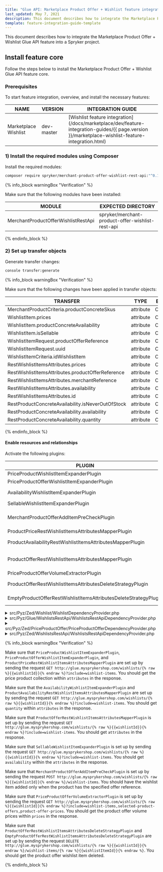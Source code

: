 ```yaml
---
title: "Glue API: Marketplace Product Offer + Wishlist feature integration"
last_updated: May 7, 2021
description: This document describes how to integrate the Marketplace Product Offer + Wishlist Glue API feature into a Spryker project.
template: feature-integration-guide-template
---
```


This document describes how to integrate the Marketplace Product Offer + Wishlist Glue API feature into a Spryker project.

## Install feature core

Follow the steps below to install the Marketplace Product Offer + Wishlist Glue API feature core.

### Prerequisites

To start feature integration, overview, and install the necessary features:

| NAME | VERSION | INTEGRATION GUIDE |
|-|-|-|
| Marketplace Wishlist | dev-master |[Wishlist feature integration](/docs/marketplace/dev/feature-integration-guides/{{ page.version }}/marketplace-wishlist-feature-integration.html) |

### 1) Install the required modules using Composer

Install the required modules:

```bash
composer require spryker/merchant-product-offer-wishlist-rest-api:"^0.1.0" --update-with-dependencies
```

{% info_block warningBox "Verification" %}

Make sure that the following modules have been installed:

| MODULE | EXPECTED DIRECTORY |
|-|-|
| MerchantProductOfferWishlistRestApi | spryker/merchant-product-offer-wishlist-rest-api |

{% endinfo_block %}

### 2) Set up transfer objects

Generate transfer changes:

```bash
console transfer:generate
```

{% info_block warningBox "Verification" %}

Make sure that the following changes have been applied in transfer objects:

| TRANSFER | TYPE | EVENT | PATH |
|-|-|-|-|
| MerchantProductCriteria.productConcreteSkus  | attribute | Created | src/Generated/Shared/Transfer/MerchantProductCriteriaTransfer |
| WishlistItem.prices  | attribute | Created | src/Generated/Shared/Transfer/WishlistItemTransfer |
| WishlistItem.productConcreteAvailability  | attribute | Created | src/Generated/Shared/Transfer/WishlistItemTransfer |
| WishlistItem.isSellable  | attribute | Created | src/Generated/Shared/Transfer/WishlistItemTransfer |
| WishlistItemRequest.productOfferReference  | attribute | Created | src/Generated/Shared/Transfer/WishlistItemRequestTransfer |
| WishlistItemRequest.uuid  | attribute | Created | src/Generated/Shared/Transfer/WishlistItemRequestTransfer |
| WishlistItemCriteria.idWishlistItem  | attribute | Created | src/Generated/Shared/Transfer/WishlistItemCriteriaTransfer |
| RestWishlistItemsAttributes.prices  | attribute | Created | src/Generated/Shared/Transfer/RestWishlistItemsAttributesTransfer |
| RestWishlistItemsAttributes.productOfferReference  | attribute | Created | src/Generated/Shared/Transfer/RestWishlistItemsAttributesTransfer |
| RestWishlistItemsAttributes.merchantReference  | attribute | Created | src/Generated/Shared/Transfer/RestWishlistItemsAttributesTransfer |
| RestWishlistItemsAttributes.availability  | attribute | Created | src/Generated/Shared/Transfer/RestWishlistItemsAttributesTransfer |
| RestWishlistItemsAttributes.id  | attribute | Created | src/Generated/Shared/Transfer/RestWishlistItemsAttributesTransfer |
| RestProductConcreteAvailability.isNeverOutOfStock  | attribute | Created | src/Generated/Shared/Transfer/RestProductConcreteAvailabilityTransfer |
| RestProductConcreteAvailability.availability  | attribute | Created | src/Generated/Shared/Transfer/RestProductConcreteAvailabilityTransfer |
| RestProductConcreteAvailability.quantity  | attribute | Created | src/Generated/Shared/Transfer/RestProductConcreteAvailabilityTransfer |

{% endinfo_block %}

#### Enable resources and relationships

Activate the following plugins:

| PLUGIN | SPECIFICATION | PREREQUISITES | NAMESPACE |
|-|-|-|-|
| PriceProductWishlistItemExpanderPlugin | Expands the `WishlistItem` transfer object with prices. |  | Spryker\Zed\PriceProduct\Communication\Plugin\Wishlist |
| PriceProductOfferWishlistItemExpanderPlugin | Expands the `WishlistItem` transfer object with product offer prices. |  | Spryker\Zed\PriceProductOffer\Communication\Plugin\Wishlist |
| AvailabilityWishlistItemExpanderPlugin | Expands the `WishlistItem` transfer object with product concrete availability. |  | Spryker\Zed\Availability\Communication\Plugin\Wishlist |
| SellableWishlistItemExpanderPlugin | Expands the `WishlistItem` transfer object with sellable status. |  | Spryker\Zed\Availability\Communication\Plugin\Wishlist |
| MerchantProductOfferAddItemPreCheckPlugin | Returns `WishlistPreAddItemCheckResponse.isSuccess=false` if no product offers found by the `WishlistItem.productOfferReference` transfer property. |  | Spryker\Zed\MerchantProductOfferWishlist\Communication\Plugin\Wishlist |
| ProductPriceRestWishlistItemsAttributesMapperPlugin | Maps prices to the `RestWishlistItemsAttributes` transfer object |  | Spryker\Glue\ProductPricesRestApi\Plugin\Wishlist |
| ProductAvailabilityRestWishlistItemsAttributesMapperPlugin | Maps availability data to the `RestWishlistItemsAttributes` transfer object. |  | Spryker\Glue\ProductAvailabilitiesRestApi\Plugin\Wishlist |
| ProductOfferRestWishlistItemsAttributesMapperPlugin | Populates `RestWishlistItemsAttributes.id` with the following pattern: `{WishlistItem.sku}_{WishlistItemTransfer.productOfferReference}`. |  | Spryker\Glue\MerchantProductOfferWishlistRestApi\Plugin\Wishlist |
| PriceProductOfferVolumeExtractorPlugin | Extracts volume prices from the price product offer collection. |  | Spryker\Zed\PriceProductOfferVolume\Communication\Plugin\PriceProductOffer |
| ProductOfferRestWishlistItemsAttributesDeleteStrategyPlugin | Checks if requested the wishlist item exists in the wishlist item collection. |  | Spryker\Zed\MerchantProductOfferWishlistRestApi\Communication\Plugin |
| EmptyProductOfferRestWishlistItemsAttributesDeleteStrategyPlugin | Checks if the requested wishlist item exists in the wishlist item collection. |  | Spryker\Zed\MerchantProductOfferWishlistRestApi\Communication\Plugin |

<details><summary markdown='span'>src/Pyz/Zed/Wishlist/WishlistDependencyProvider.php</summary>

```php
<?php
namespace Pyz\Zed\Wishlist;

use Spryker\Zed\Availability\Communication\Plugin\Wishlist\AvailabilityWishlistItemExpanderPlugin;
use Spryker\Zed\Availability\Communication\Plugin\Wishlist\SellableWishlistItemExpanderPlugin;
use Spryker\Zed\PriceProduct\Communication\Plugin\Wishlist\PriceProductWishlistItemExpanderPlugin;
use Spryker\Zed\PriceProductOffer\Communication\Plugin\Wishlist\PriceProductOfferWishlistItemExpanderPlugin;
use Spryker\Zed\MerchantProductOfferWishlist\Communication\Plugin\Wishlist\MerchantProductOfferAddItemPreCheckPlugin;

class WishlistDependencyProvider extends SprykerWishlistDependencyProvider
{
    /**
     * @return \Spryker\Zed\WishlistExtension\Dependency\Plugin\WishlistItemExpanderPluginInterface[]
     */
    protected function getWishlistItemExpanderPlugins(): array
    {
        return [
            new PriceProductWishlistItemExpanderPlugin(),
            new PriceProductOfferWishlistItemExpanderPlugin(),
            new AvailabilityWishlistItemExpanderPlugin(),
            new SellableWishlistItemExpanderPlugin(),
        ];
    }

    /**
     * @return \Spryker\Zed\WishlistExtension\Dependency\Plugin\AddItemPreCheckPluginInterface[]
     */
    protected function getAddItemPreCheckPlugins(): array
    {
        return [
            new MerchantProductOfferAddItemPreCheckPlugin(),
        ];
    }

}
```
</details>

<details><summary markdown='span'>src/Pyz/Glue/WishlistsRestApi/WishlistsRestApiDependencyProvider.php</summary>

```php
<?php

namespace Pyz\Glue\WishlistsRestApi;

use Spryker\Glue\MerchantProductOfferWishlistRestApi\Plugin\Wishlist\ProductOfferRestWishlistItemsAttributesMapperPlugin;
use Spryker\Glue\ProductAvailabilitiesRestApi\Plugin\Wishlist\ProductAvailabilityRestWishlistItemsAttributesMapperPlugin;
use Spryker\Glue\ProductPricesRestApi\Plugin\Wishlist\ProductPriceRestWishlistItemsAttributesMapperPlugin;
use Spryker\Glue\WishlistsRestApi\WishlistsRestApiDependencyProvider as SprykerWishlistsRestApiDependencyProvider;

class WishlistsRestApiDependencyProvider extends SprykerWishlistsRestApiDependencyProvider
{
    /**
     * @return \Spryker\Glue\WishlistsRestApiExtension\Dependency\Plugin\RestWishlistItemsAttributesMapperPluginInterface[]
     */
    protected function getRestWishlistItemsAttributesMapperPlugins(): array
    {
        return [
            new ProductPriceRestWishlistItemsAttributesMapperPlugin(),
            new ProductAvailabilityRestWishlistItemsAttributesMapperPlugin(),
            new ProductOfferRestWishlistItemsAttributesMapperPlugin(),
        ];
    }
}
```
</details>



<details><summary markdown='span'>src/Pyz/Zed/PriceProductOffer/PriceProductOfferDependencyProvider.php</summary>

```php
<?php
namespace Pyz\Zed\PriceProductOffer;

use Spryker\Zed\PriceProductOffer\PriceProductOfferDependencyProvider as SprykerPriceProductOfferDependencyProvider;
use Spryker\Zed\PriceProductOfferVolume\Communication\Plugin\PriceProductOffer\PriceProductOfferVolumeExtractorPlugin;

class PriceProductOfferDependencyProvider extends SprykerPriceProductOfferDependencyProvider
{
    /**
     * @return \Spryker\Zed\PriceProductOfferExtension\Dependency\Plugin\PriceProductOfferExtractorPluginInterface[]
     */
    protected function getPriceProductOfferExtractorPlugins(): array
    {
        return [
            new PriceProductOfferVolumeExtractorPlugin(),
        ];
    }
}
```
</details>


<details><summary markdown='span'>src/Pyz/Zed/WishlistsRestApi/WishlistsRestApiDependencyProvider.php</summary>

```php
<?php
namespace Pyz\Zed\WishlistsRestApi;

use Spryker\Zed\MerchantProductOfferWishlistRestApi\Communication\Plugin\EmptyProductOfferRestWishlistItemsAttributesDeleteStrategyPlugin;
use Spryker\Zed\MerchantProductOfferWishlistRestApi\Communication\Plugin\ProductOfferRestWishlistItemsAttributesDeleteStrategyPlugin;
use Spryker\Zed\WishlistsRestApi\WishlistsRestApiDependencyProvider as SprykerWishlistsRestApiDependencyProvider;

class WishlistsRestApiDependencyProvider extends SprykerWishlistsRestApiDependencyProvider
{
    /**
     * @return \Spryker\Zed\WishlistsRestApiExtension\Dependency\Plugin\RestWishlistItemsAttributesDeleteStrategyPluginInterface[]
     */
    protected function getRestWishlistItemsAttributesDeleteStrategyPlugins(): array
    {
        return [
            new ProductOfferRestWishlistItemsAttributesDeleteStrategyPlugin(),
            new EmptyProductOfferRestWishlistItemsAttributesDeleteStrategyPlugin(),
        ];
    }
}
```
</details>

{% info_block warningBox "Verification" %}

Make sure that `PriceProductWishlistItemExpanderPlugin`, `PriceProductOfferWishlistItemExpanderPlugin`, and `ProductPriceRestWishlistItemsAttributesMapperPlugin` are set up by sending the request `GET http://glue.mysprykershop.com/wishlists/{% raw %}{{wishlistId}}{% endraw %}?include=wishlist-items`. You should get the price product collection within `attributes` in the response.

Make sure that the `AvailabilityWishlistItemExpanderPlugin` and `ProductAvailabilityRestWishlistItemsAttributesMapperPlugin` are set up by sending the request `GET http://glue.mysprykershop.com/wishlists/{% raw %}{{wishlistId}}{% endraw %}?include=wishlist-items`. You should get `quantity` within `attributes` in the response.

Make sure that `ProductOfferRestWishlistItemsAttributesMapperPlugin` is set up by sending the request `GET http://glue.mysprykershop.com/wishlists/{% raw %}{{wishlistId}}{% endraw %}?include=wishlist-items`. You should get `attributes` in the response.

Make sure that `SellableWishlistItemExpanderPlugin` is set up by sending the request `GET http://glue.mysprykershop.com/wishlists/{% raw %}{{wishlistId}}{% endraw %}?include=wishlist-items`. You should get `availability` within the `attributes` in the response.

Make sure that `MerchantProductOfferAddItemPreCheckPlugin` is set up by sending the request `POST http://glue.mysprykershop.com/wishlists/{% raw %}{{wishlistId}}{% endraw %}/wishlist-items`. You should have the wishlist item added only when the product has the specified offer reference.

Make sure that `PriceProductOfferVolumeExtractorPlugin` is set up by sending the request `GET http://glue.mysprykershop.com/wishlists/{% raw %}{{wishlistId}}{% endraw %}?include=wishlist-items,selected-product-offers,product-offer-prices`. You should get the product offer volume prices within `prices` in the response.

Make sure that `ProductOfferRestWishlistItemsAttributesDeleteStrategyPlugin` and `EmptyProductOfferRestWishlistItemsAttributesDeleteStrategyPlugin` are set up by sending the request `DELETE http://glue.mysprykershop.com/wishlists/{% raw %}{{wishlistId}}{% endraw %}/wishlist-items/{% raw %}{{wishlistItemId}}{% endraw %}`. You should get the product offer wishlist item deleted.

{% endinfo_block %}

